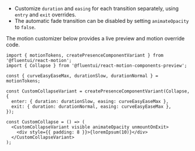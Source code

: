 - Customize `duration` and `easing` for each transition separately, using `entry` and `exit` overrides.
- The automatic fade transition can be disabled by setting `animateOpacity` to `false`.

The motion customizer below provides a live preview and motion override code.

```tsx
import { motionTokens, createPresenceComponentVariant } from '@fluentui/react-motion';
import { Collapse } from '@fluentui/react-motion-components-preview';

const { curveEasyEaseMax, durationSlow, durationNormal } = motionTokens;

const CustomCollapseVariant = createPresenceComponentVariant(Collapse, {
  enter: { duration: durationSlow, easing: curveEasyEaseMax },
  exit: { duration: durationNormal, easing: curveEasyEaseMax },
});

const CustomCollapse = () => (
  <CustomCollapseVariant visible animateOpacity unmountOnExit>
    <div style={{ padding: 8 }}>{loremIpsum(10)}</div>
  </CustomCollapseVariant>
);
```
